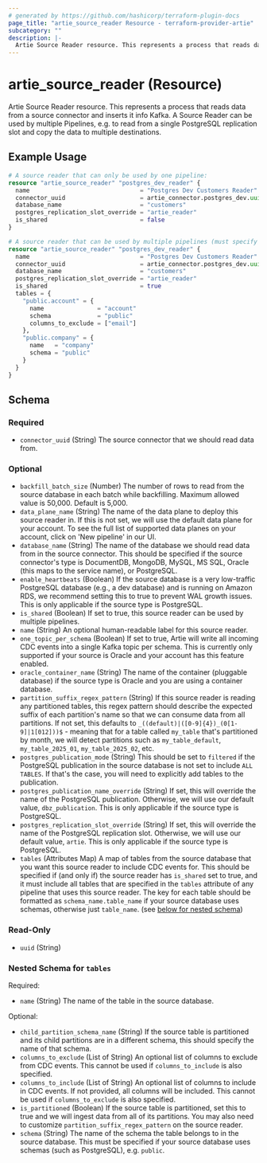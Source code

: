 ```yaml
---
# generated by https://github.com/hashicorp/terraform-plugin-docs
page_title: "artie_source_reader Resource - terraform-provider-artie"
subcategory: ""
description: |-
  Artie Source Reader resource. This represents a process that reads data from a source connector and inserts it info Kafka. A Source Reader can be used by multiple Pipelines, e.g. to read from a single PostgreSQL replication slot and copy the data to multiple destinations.
---
```


# artie_source_reader (Resource)

Artie Source Reader resource. This represents a process that reads data from a source connector and inserts it info Kafka. A Source Reader can be used by multiple Pipelines, e.g. to read from a single PostgreSQL replication slot and copy the data to multiple destinations.

## Example Usage

```terraform
# A source reader that can only be used by one pipeline:
resource "artie_source_reader" "postgres_dev_reader" {
  name                               = "Postgres Dev Customers Reader"
  connector_uuid                     = artie_connector.postgres_dev.uuid
  database_name                      = "customers"
  postgres_replication_slot_override = "artie_reader"
  is_shared                          = false
}

# A source reader that can be used by multiple pipelines (must specify tables):
resource "artie_source_reader" "postgres_dev_reader" {
  name                               = "Postgres Dev Customers Reader"
  connector_uuid                     = artie_connector.postgres_dev.uuid
  database_name                      = "customers"
  postgres_replication_slot_override = "artie_reader"
  is_shared                          = true
  tables = {
    "public.account" = {
      name               = "account"
      schema             = "public"
      columns_to_exclude = ["email"]
    },
    "public.company" = {
      name   = "company"
      schema = "public"
    }
  }
}
```

<!-- schema generated by tfplugindocs -->
## Schema

### Required

- `connector_uuid` (String) The source connector that we should read data from.

### Optional

- `backfill_batch_size` (Number) The number of rows to read from the source database in each batch while backfilling. Maximum allowed value is 50,000. Default is 5,000.
- `data_plane_name` (String) The name of the data plane to deploy this source reader in. If this is not set, we will use the default data plane for your account. To see the full list of supported data planes on your account, click on 'New pipeline' in our UI.
- `database_name` (String) The name of the database we should read data from in the source connector. This should be specified if the source connector's type is DocumentDB, MongoDB, MySQL, MS SQL, Oracle (this maps to the service name), or PostgreSQL.
- `enable_heartbeats` (Boolean) If the source database is a very low-traffic PostgreSQL database (e.g., a dev database) and is running on Amazon RDS, we recommend setting this to true to prevent WAL growth issues. This is only applicable if the source type is PostgreSQL.
- `is_shared` (Boolean) If set to true, this source reader can be used by multiple pipelines.
- `name` (String) An optional human-readable label for this source reader.
- `one_topic_per_schema` (Boolean) If set to true, Artie will write all incoming CDC events into a single Kafka topic per schema. This is currently only supported if your source is Oracle and your account has this feature enabled.
- `oracle_container_name` (String) The name of the container (pluggable database) if the source type is Oracle and you are using a container database.
- `partition_suffix_regex_pattern` (String) If this source reader is reading any partitioned tables, this regex pattern should describe the expected suffix of each partition's name so that we can consume data from all partitions. If not set, this defaults to `_((default)|([0-9]{4})_(0[1-9]|1[012]))$` - meaning that for a table called `my_table` that's partitioned by month, we will detect partitions such as `my_table_default`, `my_table_2025_01`, `my_table_2025_02`, etc.
- `postgres_publication_mode` (String) This should be set to `filtered` if the PostgreSQL publication in the source database is not set to include `ALL TABLES`. If that's the case, you will need to explicitly add tables to the publication.
- `postgres_publication_name_override` (String) If set, this will override the name of the PostgreSQL publication. Otherwise, we will use our default value, `dbz_publication`. This is only applicable if the source type is PostgreSQL.
- `postgres_replication_slot_override` (String) If set, this will override the name of the PostgreSQL replication slot. Otherwise, we will use our default value, `artie`. This is only applicable if the source type is PostgreSQL.
- `tables` (Attributes Map) A map of tables from the source database that you want this source reader to include CDC events for. This should be specified if (and only if) the source reader has `is_shared` set to true, and it must include all tables that are specified in the `tables` attribute of any pipeline that uses this source reader. The key for each table should be formatted as `schema_name.table_name` if your source database uses schemas, otherwise just `table_name`. (see [below for nested schema](#nestedatt--tables))

### Read-Only

- `uuid` (String)

<a id="nestedatt--tables"></a>
### Nested Schema for `tables`

Required:

- `name` (String) The name of the table in the source database.

Optional:

- `child_partition_schema_name` (String) If the source table is partitioned and its child partitions are in a different schema, this should specify the name of that schema.
- `columns_to_exclude` (List of String) An optional list of columns to exclude from CDC events. This cannot be used if `columns_to_include` is also specified.
- `columns_to_include` (List of String) An optional list of columns to include in CDC events. If not provided, all columns will be included. This cannot be used if `columns_to_exclude` is also specified.
- `is_partitioned` (Boolean) If the source table is partitioned, set this to true and we will ingest data from all of its partitions. You may also need to customize `partition_suffix_regex_pattern` on the source reader.
- `schema` (String) The name of the schema the table belongs to in the source database. This must be specified if your source database uses schemas (such as PostgreSQL), e.g. `public`.
